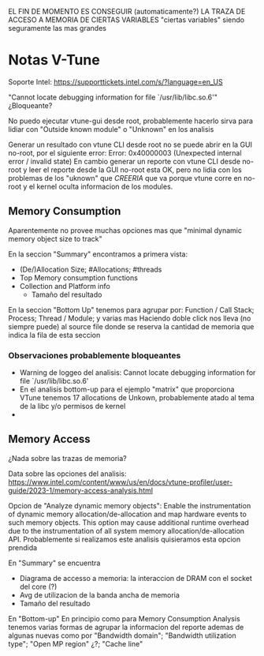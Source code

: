 EL FIN DE MOMENTO ES CONSEGUIR (automaticamente?) LA TRAZA DE ACCESO A MEMORIA DE CIERTAS VARIABLES
"ciertas variables" siendo seguramente las mas grandes

# Notas V-Tune
Soporte Intel: https://supporttickets.intel.com/s/?language=en_US

"Cannot locate debugging information for file `/usr/lib/libc.so.6'"
¿Bloqueante?

No puedo ejecutar vtune-gui desde root, probablemente hacerlo sirva para 
lidiar con "Outside known module" o "Unknown" en los analisis

Generar un resultado con vtune CLI desde root no se puede abrir en la GUI no-root, por el siguiente error:
Error: 0x40000003 (Unexpected internal error / invalid state)
En cambio generar un reporte con vtune CLI desde no-root y leer el reporte desde la GUI no-root esta OK,
pero no lidia con los problemas de los "uknown" que *CREERIA* que va porque vtune corre en no-root y 
el kernel oculta informacion de los modules.

## Memory Consumption
Aparentemente no provee muchas opciones mas que "minimal dynamic memory object size to track"


En la seccion "Summary" encontramos a primera vista:
* (De/)Allocation Size; \#Allocations; \#threads
* Top Memory consumption functions
* Collection and Platform info
    + Tamaño del resultado

En la seccion "Bottom Up" tenemos para agrupar por: Function / Call Stack; Process; Thread / Module; y varias mas
Haciendo doble click nos lleva (no siempre puede) al source file donde se reserva la cantidad de memoria que indica
la fila de esta seccion

### Observaciones probablemente bloqueantes
- Warning de loggeo del analisis: Cannot locate debugging information for file `/usr/lib/libc.so.6'
- En el analisis bottom-up para el ejemplo "matrix" que proporciona VTune tenemos
17 allocations de Unkown, probablemente atado al tema de la libc y/o permisos de kernel
- 

## Memory Access
¿Nada sobre las trazas de memoria?

Data sobre las opciones del analisis: 
https://www.intel.com/content/www/us/en/docs/vtune-profiler/user-guide/2023-1/memory-access-analysis.html

Opcion de "Analyze dynamic memory objects":
Enable the instrumentation of dynamic memory allocation/de-allocation and map hardware events to such 
memory objects. This option may cause additional runtime overhead due to the instrumentation of all 
system memory allocation/de-allocation API.
Probablemente si realizamos este analisis quisieramos esta opcion prendida


En "Summary" se encuentra 
- Diagrama de accesso a memoria: la interaccion de DRAM con el socket del core (?)
- Avg de utilizacion de la banda ancha de memoria
- Tamaño del resultado 

En "Bottom-up"
En principio como para Memory Consumption Analysis tenemos varias formas de agrupar la informacion del reporte 
ademas de algunas nuevas como por "Bandwidth domain"; "Bandwidth utilization type"; "Open MP region" ¿?; "Cache line"


